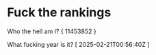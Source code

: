 # Fuck the rankings

Who the hell am I?
{ 11453852 }

What fucking year is it?
[ 2025-02-21T00:56:40Z ]
